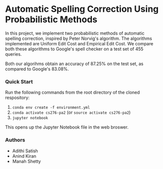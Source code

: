 # Automatic Spelling Correction Using Probabilistic Methods

In this project, we implement two probabilistic methods of automatic spelling correction, inspired by Peter Norvig's algorithm.
The algorithms implemented are Uniform Edit Cost and Empirical Edit Cost. We compare both these algorithms to Google's spell checker on a test set of 455 queries. 

Both our algorihms obtain an accuracy of 87.25% on the test set, as compared to Google's 83.08%.

### Quick Start
Run the following commands from the root directory of the cloned respository:
  1. `conda env create -f environment.yml`
  2. `conda activate cs276-pa2` (or `source activate cs276-pa2`)
  3. `jupyter notebook`

This opens up the Jupyter Notebook file in the web broswer. 

### Authors
* Adithi Satish
* Anind Kiran
* Manah Shetty
